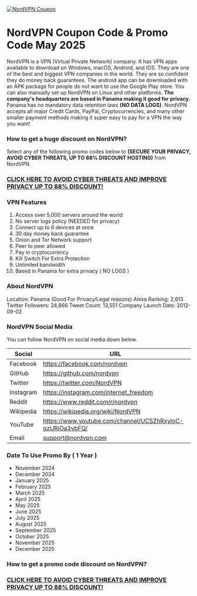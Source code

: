 [![NordVPN Coupon](https://i.imgur.com/quj2DLN.png)](https://nordvpn.sjv.io/YR1XQm)

# NordVPN Coupon Code & Promo Code May 2025

NordVPN is a VPN (Virtual Private Network) company. It has VPN apps available to download on Windows, macOS, Android, and IOS. They are one of the best and biggest VPN companies in the world.  They are so confident they do money back guarantees.  The android app can be downloaded with an APK package for people do not want to use the Google Play store. You can also manually set up NordVPN on Linux and other platforms. **The company's headquarters are based in Panama making it good for privacy.** Panama has no mandatory data retention laws **(NO DATA LOGS)**. NordVPN accepts all major Credit Cards, PayPal, Cryptocurrencies, and many other smaller payment methods making it super easy to pay for a VPN the way you want!

### How to get a huge discount on NordVPN?

Select any of the following promo codes below to **(SECURE YOUR PRIVACY, AVOID CYBER THREATS, UP TO 88% DISCOUNT HOSTING)** from NordVPN.

### [CLICK HERE TO AVOID CYBER THREATS AND IMPROVE PRIVACY UP TO 88% DISCOUNT!](https://nordvpn.sjv.io/YR1XQm)

### VPN Features

1. Access over 5,000 servers around the world
1. No server logs policy (NEEDED for privacy)
1. Connect up to 6 devices at once
1. 30 day money back guarantee
1. Onion and Tor Network support
1. Peer to peer allowed
1. Pay in cryptocurrency
1. Kill Switch For Extra Protection
1. Unlimited bandwidth
1. Based in Panama for extra privacy ( NO LOGS )

### About NordVPN

Location: Panama (Good For Privacy/Legal reasons)
Alexa Ranking: 2,613
Twitter Followers: 24,866
Tweet Count: 13,551
Company Launch Date: 2012-09-02

### NordVPN Social Media

You can follow NordVPN on social media down below.

| Social | URL |
| ------ | ------ |
| Facebook | https://facebook.com/nordvpn |
| GitHub | https://github.com/nordvpn |
| Twitter | https://twitter.com/NordVPN |
| Instagram | https://instagram.com/internet_freedom |
| Reddit | https://www.reddit.com/r/nordvpn |
| Wikipedia | https://wikipedia.org/wiki/NordVPN |
| YouTube | https://www.youtube.com/channel/UCSZhRxyloC-qzURiOa3vbFQ/ |
| Email | support@nordvpn.com |

### Date To Use Promo By ( 1 Year )

  - November 2024
  - December 2024
  - January 2025
  - February 2025
  - March 2025
  - April 2025
  - May 2025
  - June 2025
  - July 2025
  - August 2025
  - September 2025
  - October 2025
  - November 2025
  - December 2025

### How to get a promo code discount on NordVPN?

### [CLICK HERE TO AVOID CYBER THREATS AND IMPROVE PRIVACY UP TO 88% DISCOUNT!](https://nordvpn.sjv.io/YR1XQm)
